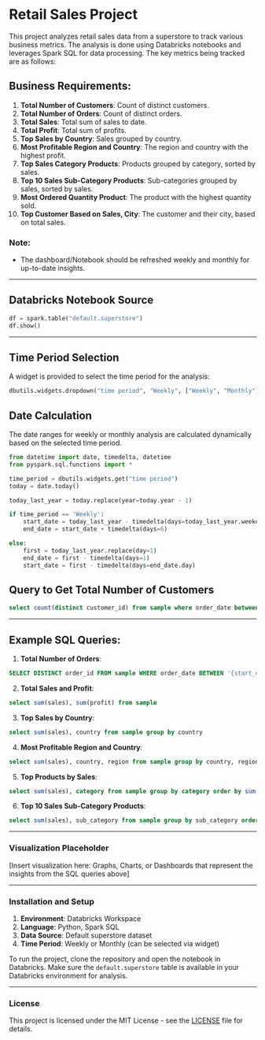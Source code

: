 # Retail Sales Project

This project analyzes retail sales data from a superstore to track various business metrics. The analysis is done using Databricks notebooks and leverages Spark SQL for data processing. The key metrics being tracked are as follows:

## Business Requirements:

1. **Total Number of Customers**: Count of distinct customers.
2. **Total Number of Orders**: Count of distinct orders.
3. **Total Sales**: Total sum of sales to date.
4. **Total Profit**: Total sum of profits.
5. **Top Sales by Country**: Sales grouped by country.
6. **Most Profitable Region and Country**: The region and country with the highest profit.
7. **Top Sales Category Products**: Products grouped by category, sorted by sales.
8. **Top 10 Sales Sub-Category Products**: Sub-categories grouped by sales, sorted by sales.
9. **Most Ordered Quantity Product**: The product with the highest quantity sold.
10. **Top Customer Based on Sales, City**: The customer and their city, based on total sales.

### Note:
- The dashboard/Notebook should be refreshed weekly and monthly for up-to-date insights.

---

## Databricks Notebook Source

```python
df = spark.table("default.superstore")
df.show()
```

---

## Time Period Selection

A widget is provided to select the time period for the analysis:

```python
dbutils.widgets.dropdown("time period", "Weekly", ["Weekly", "Monthly"])
```

## Date Calculation

The date ranges for weekly or monthly analysis are calculated dynamically based on the selected time period.

```python
from datetime import date, timedelta, datetime
from pyspark.sql.functions import *

time_period = dbutils.widgets.get("time period")
today = date.today()

today_last_year = today.replace(year=today.year - 1)

if time_period == 'Weekly':
    start_date = today_last_year - timedelta(days=today_last_year.weekday(), weeks=1) - timedelta(days=1)
    end_date = start_date + timedelta(days=6)

else:
    first = today_last_year.replace(day=1)
    end_date = first - timedelta(days=1)
    start_date = first - timedelta(days=end_date.day)
```

## Query to Get Total Number of Customers

```sql
select count(distinct customer_id) from sample where order_date between '{start_date}' and '{end_date}'
```

---

## Example SQL Queries:

1. **Total Number of Orders**:
```sql
SELECT DISTINCT order_id FROM sample WHERE order_date BETWEEN '{start_date}' AND '{end_date}'
```

2. **Total Sales and Profit**:
```sql
select sum(sales), sum(profit) from sample
```

3. **Top Sales by Country**:
```sql
select sum(sales), country from sample group by country
```

4. **Most Profitable Region and Country**:
```sql
select sum(sales), country, region from sample group by country, region order by sum(sales) desc
```

5. **Top Products by Sales**:
```sql
select sum(sales), category from sample group by category order by sum(sales) desc
```

6. **Top 10 Sales Sub-Category Products**:
```sql
select sum(sales), sub_category from sample group by sub_category order by sum(sales) desc limit 10
```

---

### Visualization Placeholder

[Insert visualization here: Graphs, Charts, or Dashboards that represent the insights from the SQL queries above]

---

### Installation and Setup

1. **Environment**: Databricks Workspace
2. **Language**: Python, Spark SQL
3. **Data Source**: Default superstore dataset
4. **Time Period**: Weekly or Monthly (can be selected via widget)

To run the project, clone the repository and open the notebook in Databricks. Make sure the `default.superstore` table is available in your Databricks environment for analysis.

---

### License

This project is licensed under the MIT License - see the [LICENSE](LICENSE) file for details.
